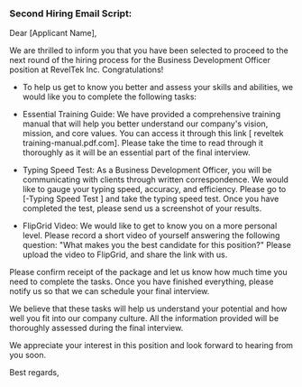 ### Second Hiring Email Script:

Dear [Applicant Name],

We are thrilled to inform you that you have been selected to proceed to the next round of the hiring process for the Business Development Officer position at RevelTek 
Inc.
Congratulations!

* To help us get to know you better and assess your skills and abilities, we would like you to complete the following tasks:

* Essential Training Guide: We have provided a comprehensive training manual that will help you better understand our company's vision, mission, and core values.
You can access it through this link [ reveltek training-manual.pdf.com]. Please take the time to read through it thoroughly as it will be an essential part of the final interview.

* Typing Speed Test: As a Business Development Officer, you will be communicating with clients through written correspondence. We would like to gauge your typing speed,
accuracy, and efficiency. Please go to [-Typing Speed Test ] and take the typing speed test. Once you have completed the test, please send us a screenshot of your results.

* FlipGrid Video: We would like to get to know you on a more personal level. Please record a short video of yourself answering the following question:
"What makes you the best candidate for this position?" Please upload the video to FlipGrid, and share the link with us.

Please confirm receipt of the package and let us know how much time you need to complete the tasks. Once you have finished everything, please notify us so that we can 
schedule your final interview.

We believe that these tasks will help us understand your potential and how well you fit into our company culture. All the information provided will be thoroughly assessed
during the final interview.

We appreciate your interest in this position and look forward to hearing from you soon.

Best regards,

